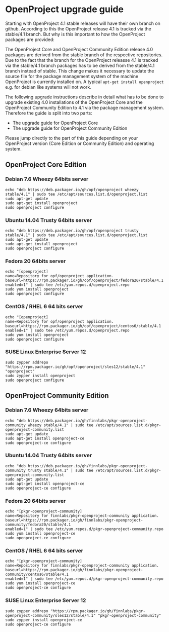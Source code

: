 # OpenProject upgrade guide

Starting with OpenProject 4.1 stable releases will have their own branch on github. According to this the OpenProject release 4.1 is tracked via the stable/4.1 branch. But why is this important to how the OpenProject packages are provided:

The OpenProject Core and OpenProject Community Edition release 4.0 packages are derived from the stable branch of the respective repositories. Due to the fact that the branch for the OpenProject releasse 4.1 is tracked via the stable/4.1 branch packages has to be derived from the stable/4.1 branch instead of stable. This change makes it necessary to update the source file for the package management system of the machine OpenProject is currently installed on. A typical `apt-get install openproject` e.g. for debian like systems will not work.

The following upgrade instructions describe in detail what has to be done to upgrade existing 4.0 installations of the OpenProject Core and the OpenProject Community Edition to 4.1 via the package management system. Therefore the guide is split into two parts:

* The upgrade guide for OpenProject Core
* The upgrade guide for OpenProject Community Edition

Please jump directly to the part of this guide depending on your OpenProject version (Core Edition or Community Edition) and operating system.

## OpenProject Core Edition

### Debian 7.6 Wheezy 64bits server

    echo "deb https://deb.packager.io/gh/opf/openproject wheezy stable/4.1" | sudo tee /etc/apt/sources.list.d/openproject.list
    sudo apt-get update
    sudo apt-get install openproject
    sudo openproject configure

### Ubuntu 14.04 Trusty 64bits server

    echo "deb https://deb.packager.io/gh/opf/openproject trusty stable/4.1" | sudo tee /etc/apt/sources.list.d/openproject.list
    sudo apt-get update
    sudo apt-get install openproject
    sudo openproject configure

### Fedora 20 64bits server

    echo "[openproject]
    name=Repository for opf/openproject application.
    baseurl=https://rpm.packager.io/gh/opf/openproject/fedora20/stable/4.1
    enabled=1" | sudo tee /etc/yum.repos.d/openproject.repo
    sudo yum install openproject
    sudo openproject configure

### CentOS / RHEL 6 64 bits server

    echo "[openproject]
    name=Repository for opf/openproject application.
    baseurl=https://rpm.packager.io/gh/opf/openproject/centos6/stable/4.1
    enabled=1" | sudo tee /etc/yum.repos.d/openproject.repo
    sudo yum install openproject
    sudo openproject configure

### SUSE Linux Enterprise Server 12

    sudo zypper addrepo "https://rpm.packager.io/gh/opf/openproject/sles12/stable/4.1" "openproject"
    sudo zypper install openproject
    sudo openproject configure

## OpenProject Community Edition

### Debian 7.6 Wheezy 64bits server

    echo "deb https://deb.packager.io/gh/finnlabs/pkgr-openproject-community wheezy stable/4.1" | sudo tee /etc/apt/sources.list.d/pkgr-openproject-community.list
    sudo apt-get update
    sudo apt-get install openproject-ce
    sudo openproject-ce configure

### Ubuntu 14.04 Trusty 64bits server

    echo "deb https://deb.packager.io/gh/finnlabs/pkgr-openproject-community trusty stable/4.1" | sudo tee /etc/apt/sources.list.d/pkgr-openproject-community.list
    sudo apt-get update
    sudo apt-get install openproject-ce
    sudo openproject-ce configure

### Fedora 20 64bits server

    echo "[pkgr-openproject-community]
    name=Repository for finnlabs/pkgr-openproject-community application.
    baseurl=https://rpm.packager.io/gh/finnlabs/pkgr-openproject-community/fedora20/stable/4.1
    enabled=1" | sudo tee /etc/yum.repos.d/pkgr-openproject-community.repo
    sudo yum install openproject-ce
    sudo openproject-ce configure

### CentOS / RHEL 6 64 bits server

    echo "[pkgr-openproject-community]
    name=Repository for finnlabs/pkgr-openproject-community application.
    baseurl=https://rpm.packager.io/gh/finnlabs/pkgr-openproject-community/centos6/stable/4.1
    enabled=1" | sudo tee /etc/yum.repos.d/pkgr-openproject-community.repo
    sudo yum install openproject-ce
    sudo openproject-ce configure

### SUSE Linux Enterprise Server 12

    sudo zypper addrepo "https://rpm.packager.io/gh/finnlabs/pkgr-openproject-community/sles12/stable/4.1" "pkgr-openproject-community"
    sudo zypper install openproject-ce
    sudo openproject-ce configure

